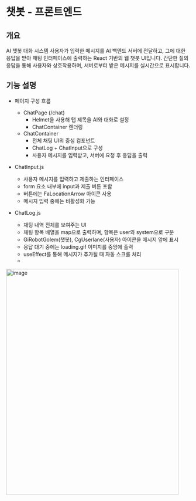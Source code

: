 # 챗봇 - 프론트엔드

## 개요
AI 챗봇 대화 시스템
사용자가 입력한 메시지를 AI 백엔드 서버에 전달하고, 그에 대한 응답을 받아 채팅 인터페이스에 출력하는 React 기반의 웹 챗봇 UI입니다.
간단한 질의응답을 통해 사용자와 상호작용하며, 서버로부터 받은 메시지를 실시간으로 표시합니다.

## 기능 설명 
- 페이지 구성 흐름
  - ChatPage (/chat)
    - Helmet을 사용해 탭 제목을 AI와 대화로 설정
    - ChatContainer 렌더링
  - ChatContainer
    - 전체 채팅 UI의 중심 컴포넌트
    - ChatLog + ChatInput으로 구성
    - 사용자 메시지를 입력받고, 서버에 요청 후 응답을 출력

- ChatInput.js
  - 사용자 메시지를 입력하고 제출하는 인터페이스
  - form 요소 내부에 input과 제출 버튼 포함
  - 버튼에는 FaLocationArrow 아이콘 사용
  - 메시지 입력 중에는 비활성화 가능

- ChatLog.js
  - 채팅 내역 전체를 보여주는 UI
  - 채팅 항목 배열을 map으로 출력하며, 항목은 user와 system으로 구분
  - GiRobotGolem(챗봇), CgUserlane(사용자) 아이콘을 메시지 앞에 표시
  - 응답 대기 중에는 loading.gif 이미지를 중앙에 출력
  - useEffect를 통해 메시지가 추가될 때 자동 스크롤 처리
  - 
<img width="471" height="616" alt="image" src="https://github.com/user-attachments/assets/bd22ff4f-880f-4443-8410-93da01e86094" />

